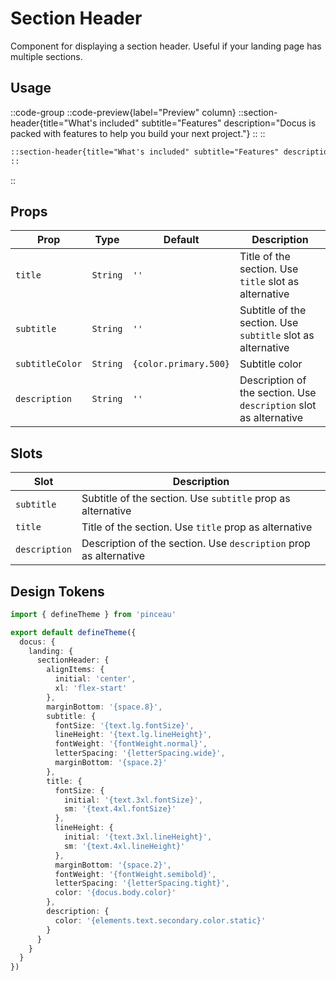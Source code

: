 # Section Header

Component for displaying a section header. Useful if your landing page has multiple sections.

## Usage

::code-group
  ::code-preview{label="Preview" column}
    ::section-header{title="What's included" subtitle="Features" description="Docus is packed with features to help you build your next project."}
    ::
  ::
  ```md [MDC]
  ::section-header{title="What's included" subtitle="Features" description="Docus is packed with features to help you build your next project."}
  ::
  ```
::

## Props

| Prop | Type | Default | Description |
|--|--|--|--|
| `title` | `String` | `''` | Title of the section. Use `title` slot as alternative |
| `subtitle` | `String` | `''` | Subtitle of the section. Use `subtitle` slot as alternative |
| `subtitleColor` | `String` | `{color.primary.500}` | Subtitle color |
| `description` | `String` | `''` | Description of the section. Use `description` slot as alternative |

## Slots

| Slot | Description |
|--|--|
| `subtitle` | Subtitle of the section. Use `subtitle` prop as alternative |
| `title` | Title of the section. Use `title` prop as alternative |
| `description` | Description of the section. Use `description` prop as alternative |

## Design Tokens

```ts [tokens.config.ts]
import { defineTheme } from 'pinceau'

export default defineTheme({
  docus: {
    landing: {
      sectionHeader: {
        alignItems: {
          initial: 'center',
          xl: 'flex-start'
        },
        marginBottom: '{space.8}',
        subtitle: {
          fontSize: '{text.lg.fontSize}',
          lineHeight: '{text.lg.lineHeight}',
          fontWeight: '{fontWeight.normal}',
          letterSpacing: '{letterSpacing.wide}',
          marginBottom: '{space.2}'
        },
        title: {
          fontSize: {
            initial: '{text.3xl.fontSize}',
            sm: '{text.4xl.fontSize}'
          },
          lineHeight: {
            initial: '{text.3xl.lineHeight}',
            sm: '{text.4xl.lineHeight}'
          },
          marginBottom: '{space.2}',
          fontWeight: '{fontWeight.semibold}',
          letterSpacing: '{letterSpacing.tight}',
          color: '{docus.body.color}'
        },
        description: {
          color: '{elements.text.secondary.color.static}'
        }
      }
    }
  }
})
```